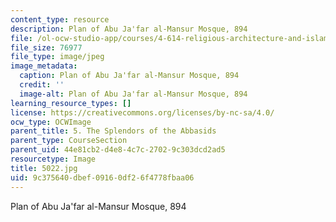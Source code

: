 ```yaml
---
content_type: resource
description: Plan of Abu Ja'far al-Mansur Mosque, 894
file: /ol-ocw-studio-app/courses/4-614-religious-architecture-and-islamic-cultures-fall-2002/9c375640dbef09160df26f4778fbaa06_5022.jpg
file_size: 76977
file_type: image/jpeg
image_metadata:
  caption: Plan of Abu Ja'far al-Mansur Mosque, 894
  credit: ''
  image-alt: Plan of Abu Ja'far al-Mansur Mosque, 894
learning_resource_types: []
license: https://creativecommons.org/licenses/by-nc-sa/4.0/
ocw_type: OCWImage
parent_title: 5. The Splendors of the Abbasids
parent_type: CourseSection
parent_uid: 44e81cb2-d4e8-4c7c-2702-9c303dcd2ad5
resourcetype: Image
title: 5022.jpg
uid: 9c375640-dbef-0916-0df2-6f4778fbaa06
---
```

Plan of Abu Ja'far al-Mansur Mosque, 894